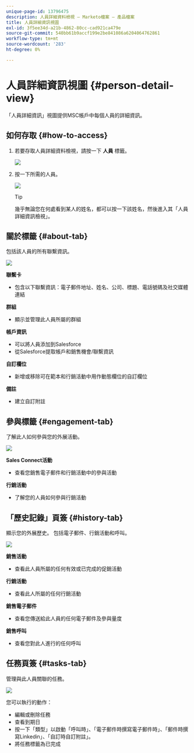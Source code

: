```yaml
---
unique-page-id: 13796475
description: 人員詳細資料檢視 — Marketo檔案 — 產品檔案
title: 人員詳細資訊視圖
exl-id: 3f5ee34d-a21b-4862-80cc-cad921ca479e
source-git-commit: 540bb61b9accf199e2be841086a6204064762861
workflow-type: tm+mt
source-wordcount: '283'
ht-degree: 0%

---
```


# 人員詳細資訊視圖 {#person-detail-view}

「人員詳細資訊」視圖提供MSC帳戶中每個人員的詳細資訊。

## 如何存取 {#how-to-access}

1. 若要存取人員詳細資料檢視，請按一下 **人員** 標籤。

   ![](assets/person-detail-view-1.png)

1. 按一下所需的人員。

   ![](assets/person-detail-view-2.png)

   >[!TIP]
   >
   >幾乎無論您在何處看到某人的姓名，都可以按一下該姓名，然後進入其「人員詳細資訊檢視」。

## 關於標籤 {#about-tab}

包括該人員的所有聯繫資訊。

![](assets/person-detail-view-3.png)

**聯繫卡**

* 包含以下聯繫資訊：電子郵件地址、姓名、公司、標題、電話號碼及社交媒體連結

**群組**

* 顯示並管理此人員所屬的群組

**帳戶資訊**

* 可以將人員添加到Salesforce
* 從Salesforce提取帳戶和銷售機會/聯繫資訊

**自訂欄位**

* 新增或移除可在範本和行銷活動中用作動態欄位的自訂欄位

**備註**

* 建立自訂附註

## 參與標籤 {#engagement-tab}

了解此人如何參與您的外展活動。

![](assets/person-detail-view-4.png)

**Sales Connect活動**

* 查看您銷售電子郵件和行銷活動中的參與活動

**行銷活動**

* 了解您的人員如何參與行銷活動

## 「歷史記錄」頁簽 {#history-tab}

顯示您的外展歷史。 包括電子郵件、行銷活動和呼叫。

![](assets/person-detail-view-5.png)

**銷售活動**

* 查看此人員所屬的任何有效或已完成的促銷活動

**行銷活動**

* 查看此人所屬的任何行銷活動

**銷售電子郵件**

* 查看您傳送給此人員的任何電子郵件及參與量度

**銷售呼叫**

* 查看您對此人進行的任何呼叫

## 任務頁簽 {#tasks-tab}

管理與此人員關聯的任務。

![](assets/person-detail-view-6.png)

您可以執行的動作：

* 編輯或刪除任務
* 查看到期日
* 按一下「類型」以啟動「呼叫時」、「電子郵件時撰寫電子郵件時」、「郵件時撰寫Linkedin」、「自訂時自訂附註」。
* 將任務標籤為已完成
